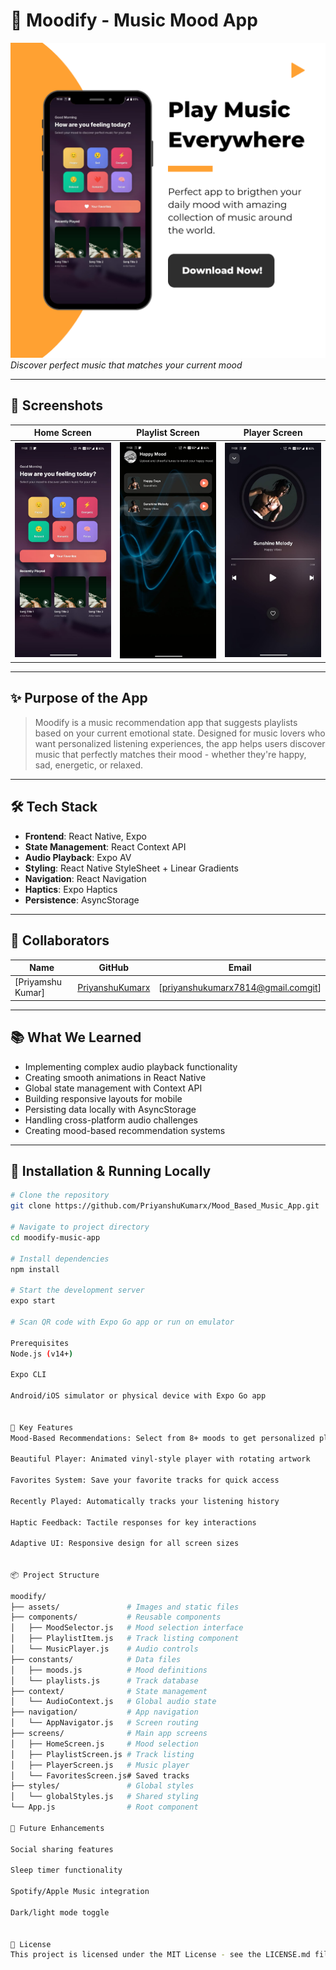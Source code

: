 # 🎵 Moodify - Music Mood App

![App Banner](./assets/images/Screenshots/Banner.png)  
_Discover perfect music that matches your current mood_

---

## 📸 Screenshots

| Home Screen                                   | Playlist Screen                                       | Player Screen                                     |
| --------------------------------------------- | ----------------------------------------------------- | ------------------------------------------------- |
| ![Home](./assets/images/Screenshots/home.jpg) | ![Playlist](./assets/images/Screenshots/playlist.jpg) | ![Player](./assets/images/Screenshots/player.jpg) |

---

## ✨ Purpose of the App

> Moodify is a music recommendation app that suggests playlists based on your current emotional state. Designed for music lovers who want personalized listening experiences, the app helps users discover music that perfectly matches their mood - whether they're happy, sad, energetic, or relaxed.

---

## 🛠 Tech Stack

- **Frontend**: React Native, Expo
- **State Management**: React Context API
- **Audio Playback**: Expo AV
- **Styling**: React Native StyleSheet + Linear Gradients
- **Navigation**: React Navigation
- **Haptics**: Expo Haptics
- **Persistence**: AsyncStorage

---

## 🤝 Collaborators

| Name              | GitHub                                                | Email                           |
| ----------------- | ----------------------------------------------------- | ------------------------------- |
| [Priyamshu Kumar] | [PriyanshuKumarx](https://github.com/PriyanshuKumarx) | [priyanshukumarx7814@gmail.comgit] |

---

## 📚 What We Learned

- Implementing complex audio playback functionality
- Creating smooth animations in React Native
- Global state management with Context API
- Building responsive layouts for mobile
- Persisting data locally with AsyncStorage
- Handling cross-platform audio challenges
- Creating mood-based recommendation systems

---

## 🚧 Installation & Running Locally

```bash
# Clone the repository
git clone https://github.com/PriyanshuKumarx/Mood_Based_Music_App.git

# Navigate to project directory
cd moodify-music-app

# Install dependencies
npm install

# Start the development server
expo start

# Scan QR code with Expo Go app or run on emulator

Prerequisites
Node.js (v14+)

Expo CLI

Android/iOS simulator or physical device with Expo Go app


🎯 Key Features
Mood-Based Recommendations: Select from 8+ moods to get personalized playlists

Beautiful Player: Animated vinyl-style player with rotating artwork

Favorites System: Save your favorite tracks for quick access

Recently Played: Automatically tracks your listening history

Haptic Feedback: Tactile responses for key interactions

Adaptive UI: Responsive design for all screen sizes


📦 Project Structure

moodify/
├── assets/               # Images and static files
├── components/           # Reusable components
│   ├── MoodSelector.js   # Mood selection interface
│   ├── PlaylistItem.js   # Track listing component
│   └── MusicPlayer.js    # Audio controls
├── constants/            # Data files
│   ├── moods.js          # Mood definitions
│   └── playlists.js      # Track database
├── context/              # State management
│   └── AudioContext.js   # Global audio state
├── navigation/           # App navigation
│   └── AppNavigator.js   # Screen routing
├── screens/              # Main app screens
│   ├── HomeScreen.js     # Mood selection
│   ├── PlaylistScreen.js # Track listing
│   ├── PlayerScreen.js   # Music player
│   └── FavoritesScreen.js# Saved tracks
├── styles/               # Global styles
│   └── globalStyles.js   # Shared styling
└── App.js                # Root component

🚀 Future Enhancements

Social sharing features

Sleep timer functionality

Spotify/Apple Music integration

Dark/light mode toggle


📄 License
This project is licensed under the MIT License - see the LICENSE.md file for details.
```
